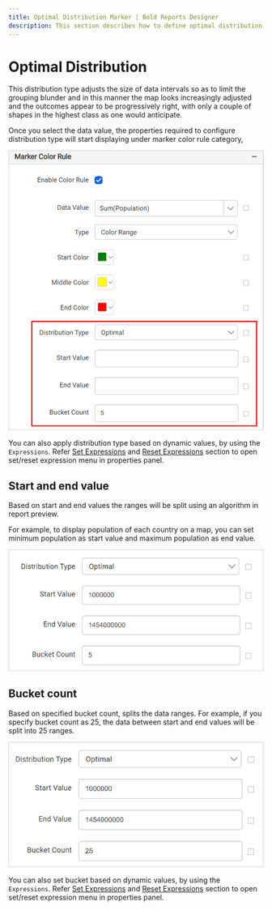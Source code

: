 ```yaml
---
title: Optimal Distribution Marker | Bold Reports Designer
description: This section describes how to define optimal distribution for Map markers with the Bold Report Designer.
---
```


# Optimal Distribution

This distribution type adjusts the size of data intervals so as to limit the grouping blunder and in this manner the map looks increasingly adjusted and the outcomes appear to be progressively right, with only a couple of shapes in the highest class as one would anticipate.

Once you select the data value, the properties required to configure distribution type will start displaying under marker color rule category,

![Map distribution types](/static/assets/on-premise/images/report-designer/report-items/map/marker-color-rule/distribution-properties.png)

You can also apply distribution type based on dynamic values, by using the `Expressions`. Refer [Set Expressions](/designer-guide/report-designer/compose-report/properties-panel/#set-expression) and [Reset Expressions](/designer-guide/report-designer/compose-report/properties-panel/#reset-expression) section to open set/reset expression menu in properties panel.

## Start and end value

Based on start and end values the ranges will be split using an algorithm in report preview.

For example, to display population of each country on a map, you can set minimum population as start value and maximum population as end value.

![Specify start and end value](/static/assets/on-premise/images/report-designer/report-items/map/marker-color-rule/start-end-value.png)

## Bucket count

Based on specified bucket count, splits the data ranges. For example, if you specify bucket count as 25, the data between start and end values will be split into 25 ranges.

![Bucket count](/static/assets/on-premise/images/report-designer/report-items/map/marker-color-rule/bucket-count.png)

You can also set bucket based on dynamic values, by using the `Expressions`. Refer [Set Expressions](/designer-guide/report-designer/compose-report/properties-panel/#set-expression) and [Reset Expressions](/designer-guide/report-designer/compose-report/properties-panel/#reset-expression) section to open set/reset expression menu in properties panel.
